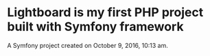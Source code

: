 Lightboard is my first PHP project built with Symfony framework
==========

A Symfony project created on October 9, 2016, 10:13 am.
